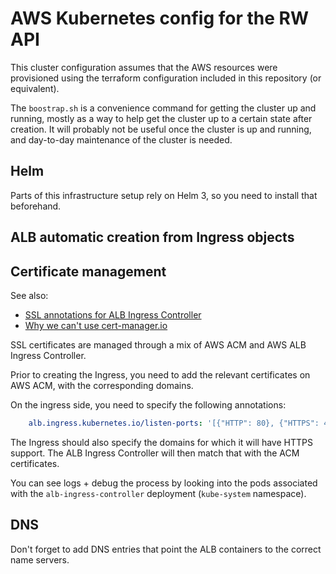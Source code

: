 # AWS Kubernetes config for the RW API

This cluster configuration assumes that the AWS resources were provisioned using the terraform configuration included in this repository (or equivalent).

The `boostrap.sh` is a convenience command for getting the cluster up and running, mostly as a way to help get the cluster up to a certain state after creation. It will probably not be useful once the cluster is up and running, and day-to-day maintenance of the cluster is needed.

## Helm

Parts of this infrastructure setup rely on Helm 3, so you need to install that beforehand.

## ALB automatic creation from Ingress objects



## Certificate management

See also:

- [SSL annotations for ALB Ingress Controller](https://kubernetes-sigs.github.io/aws-alb-ingress-controller/guide/ingress/annotation/#ssl)
- [Why we can't use cert-manager.io](https://github.com/jetstack/cert-manager/issues/333)

SSL certificates are managed through a mix of AWS ACM and AWS ALB Ingress Controller.

Prior to creating the Ingress, you need to add the relevant certificates on AWS ACM, with the corresponding domains.

On the ingress side, you need to specify the following annotations:

```yaml
    alb.ingress.kubernetes.io/listen-ports: '[{"HTTP": 80}, {"HTTPS": 443}]'
```

The Ingress should also specify the domains for which it will have HTTPS support.
The ALB Ingress Controller will then match that with the ACM certificates.

You can see logs + debug the process by looking into the pods associated with the `alb-ingress-controller` deployment (`kube-system` namespace).

## DNS

Don't forget to add DNS entries that point the ALB containers to the correct name servers.
